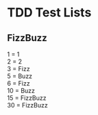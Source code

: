 TDD Test Lists
=================

## FizzBuzz

1 = 1  
2 = 2  
3 = Fizz  
5 = Buzz  
6 = Fizz  
10 = Buzz  
15 = FizzBuzz  
30 = FizzBuzz  
